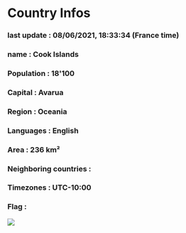 # Country  Infos
### last update : 08/06/2021, 18:33:34 (France time)

### name : Cook Islands
### Population : 18'100
### Capital : Avarua
### Region : Oceania
### Languages : English
### Area : 236 km²
### Neighboring countries : 
### Timezones : UTC-10:00

### Flag :
![](https://restcountries.eu/data/cok.svg)